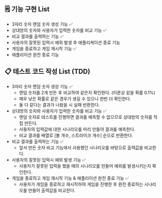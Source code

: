 ## 🗒️ **기능 구현 List**

- 3자리 숫자 랜덤 숫자 생성 기능 ✅
- 상대방의 숫자와 사용자가 입력한 숫자를 비교 기능 ✅
- 비교 결과를 출력하는 기능 ✅
- 사용자의 잘못된 입력시 예외 발생 후 애플리케이션 종료 기능
- 게임을 종료하고 게임 재시작 기능 ✅
- 애플리이션 완전 종료 기능

## 📋 테스트 코드 작성 List (TDD)

- 3자리 숫자 랜덤 숫자 생성 기능 ✅
  - 랜덤 숫자를 2개 만든 후 비교하여 같은지 확인한다. (이론상 같을 확률 0.1%)
  - 매우 낮은 확률로 같은 경우가 생길 수 있으니 한번 더 확인한다.
  - 둘 다 같다는 결과가 나왔을 시 실패 반환한다.
- 상대방의 숫자와 사용자가 입력한 숫자를 비교 기능 ✅
  - 랜덤 숫자로 테스트를 진행하면 결과를 예측할 수 없으므로 상대방의 숫자를 직접 만든다.
  - 사용자의 입력값에 대한 시나리오를 미리 만들어 결과를 예측한다.
  - 비교 결과를 배열로 [볼 개수, 스트라이크 개수] 순으로 반환한다.
- 비교 결과를 출력하는 기능 ✅
  - 앞서 만든 숫자 비교 기능에서 사용했던 시나리오를 바탕으로 출력값을 비교한다.
- 사용자의 잘못된 입력시 예외 발생 기능 ✅
  - 사용자가 잘못된 입력을 했을 때의 시나리오를 만들어 예외를 발생시키는지 확인한다.
- 게임을 종료하고 게임 재시작 기능 & 애플리이션 완전 종료 기능 ✅
  - 사용자가 게임을 종료하고 재시작하여 게임을 진행한 후 완전 종료하는 시나리오를 만들어 출력값을 비교한다.
